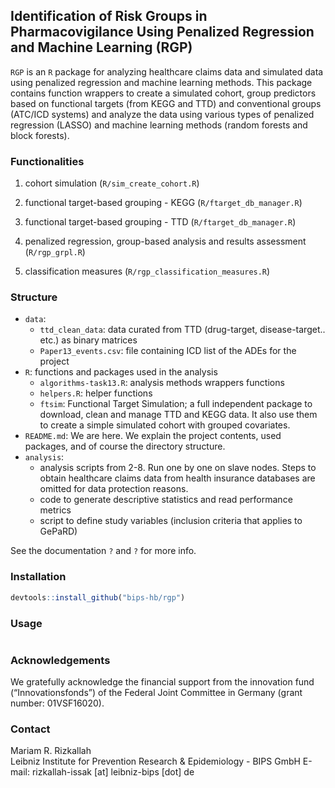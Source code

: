## Identification of Risk Groups in Pharmacovigilance Using Penalized Regression and Machine Learning (RGP)

`RGP` is an `R` package for analyzing healthcare claims data and 
simulated data using penalized regression and machine learning methods.
This package contains function wrappers to create a simulated cohort,
group predictors based on functional targets (from KEGG and TTD) and
conventional groups (ATC/ICD systems) and analyze the data using various types
of penalized regression (LASSO) and machine learning methods (random forests and
block forests).

### Functionalities

1. cohort simulation (`R/sim_create_cohort.R`)

2. functional target-based grouping - KEGG (`R/ftarget_db_manager.R`)

3. functional target-based grouping - TTD (`R/ftarget_db_manager.R`)

4. penalized regression, group-based analysis and results assessment
(`R/rgp_grpl.R`)

5. classification measures (`R/rgp_classification_measures.R`)

### Structure
* `data`:
  * `ttd_clean_data`: data curated from TTD (drug-target, disease-target.. etc.) as binary matrices
  * `Paper13_events.csv`: file containing ICD list of the ADEs for the project
* `R`:  functions and packages used in the analysis
  * `algorithms-task13.R`: analysis methods wrappers functions
  * `helpers.R`: helper functions
  * `ftsim`: Functional Target Simulation; a full independent package to download, clean and manage TTD and KEGG data. It also use them to create a simple simulated cohort with grouped covariates.
* `README.md`: We are here. We explain the project contents, used packages, and of course the directory structure.
* `analysis`:
  * analysis scripts from 2-8. Run one by one on slave nodes. Steps to obtain healthcare claims data from health insurance databases are omitted for data protection reasons.
  * code to generate descriptive statistics and read performance metrics
  * script to define study variables (inclusion criteria that applies to GePaRD)

See the documentation `?` and `?` for more info.

### Installation

```R
devtools::install_github("bips-hb/rgp")
```

### Usage
```R
```

### Acknowledgements

We gratefully acknowledge the financial support from the innovation fund (“Innovationsfonds”) of the Federal Joint Committee in Germany (grant number: 01VSF16020).

### Contact

Mariam R. Rizkallah\
Leibniz Institute for Prevention Research & Epidemiology - BIPS GmbH
E-mail: rizkallah-issak [at] leibniz-bips [dot] de
